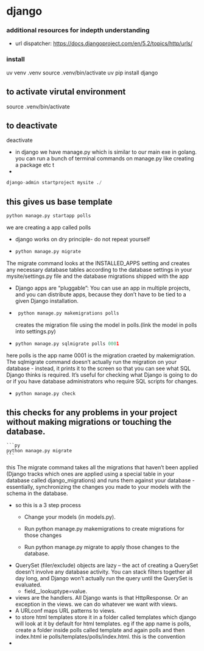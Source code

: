 # django

### additional resources for indepth understanding
- url dispatcher:
https://docs.djangoproject.com/en/5.2/topics/http/urls/

### install
uv venv .venv
source .venv/bin/activate
uv pip install django

## to activate virutal environment
source .venv/bin/activate

## to deactivate
deactivate

- in django we have manage.py which is similar to our main exe in golang. you can run a bunch of terminal commands on manage.py like creating a package etc t
- 
```py 
django-admin startproject mysite ./ 
```
 this gives us base template
- 
  ```py 
  python manage.py startapp polls 
  ```
  we are creating a app called polls
- django works on dry principle- do not repeat yourself
- 
    ```py
    python manage.py migrate 
    ``` 
The migrate command looks at the INSTALLED_APPS setting and creates any necessary database tables according to the database settings in your mysite/settings.py file and the database migrations shipped with the app
- Django apps are “pluggable”: You can use an app in multiple projects, and you can distribute apps, because they don’t have to be tied to a given Django installation.
- 
  ```py
   python manage.py makemigrations polls 
  ```
  creates the migration file using the model in polls.(link the model in polls into settings.py)
-
    ```py
    python manage.py sqlmigrate polls 0001
    ```
here polls is the app name 0001 is the migration craeted by makemigration. The sqlmigrate command doesn’t actually run the migration on your database - instead, it prints it to the screen so that you can see what SQL Django thinks is required. It’s useful for checking what Django is going to do or if you have database administrators who require SQL scripts for changes.

-
    ```py
    python manage.py check
    ```
this checks for any problems in your project without making migrations or touching the database.
-
    ```py
    python manage.py migrate
    ```
 this The migrate command takes all the migrations that haven’t been applied (Django tracks which ones are applied using a special table in your database called django_migrations) and runs them against your database - essentially, synchronizing the changes you made to your models with the schema in the database.

- so this is a 3 step process
  - Change your models (in models.py).

  -  Run python manage.py makemigrations to create migrations for those changes
    - Run python manage.py migrate to apply those changes to the database.
- QuerySet (filer/exclude) objects are lazy – the act of creating a QuerySet doesn’t involve any database activity. You can stack filters together all day long, and Django won’t actually run the query until the QuerySet is evaluated.
  - field__lookuptype=value. 
- views are the handlers. All Django wants is that HttpResponse. Or an exception in the views. we can do whatever we want with views.
-  A URLconf maps URL patterns to views.
-  to store html templates store it in a folder called templates which django will look at it by default for html templates. eg if the app name is polls, create a folder inside polls called template and again polls and then index.html ie polls/templates/polls/index.html. this is the convention
-  

 
